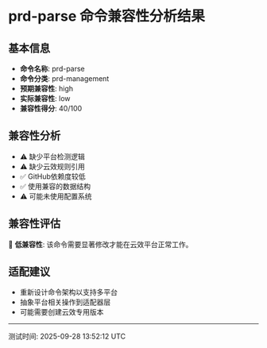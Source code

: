 # prd-parse 命令兼容性分析结果

## 基本信息

- **命令名称**: prd-parse
- **命令分类**: prd-management
- **预期兼容性**: high
- **实际兼容性**: low
- **兼容性得分**: 40/100

## 兼容性分析

- ⚠️ 缺少平台检测逻辑
- ⚠️ 缺少云效规则引用
- ✅ GitHub依赖度较低
- ✅ 使用兼容的数据结构
- ⚠️ 可能未使用配置系统

## 兼容性评估

🔴 **低兼容性**: 该命令需要显著修改才能在云效平台正常工作。

## 适配建议

- 重新设计命令架构以支持多平台
- 抽象平台相关操作到适配器层
- 可能需要创建云效专用版本

---
测试时间: 2025-09-28 13:52:12 UTC
